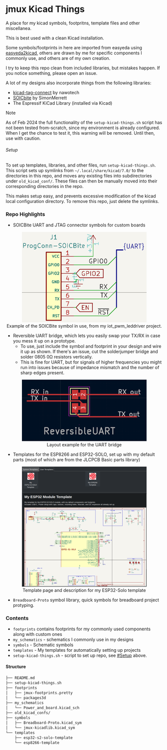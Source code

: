 # jmux Kicad Things

A place for my kicad symbols, footpritns, template files and other miscellanea.

This is best used with a clean Kicad installation. 

Some symbols/footprints in here are imported from easyeda using [easyeda2kicad](https://hackaday.com/2023/08/08/easyeda2kicad-never-draw-a-footprint-again/), others are drawn by me for specific components I commonly use, and others are of my own creation. 

I try to keep this repo clean from included libraries, but mistakes happen. If you notice something, please open an issue. 

A lot of my designs also incorporate things from the following libraries:
* [kicad-tag-connect](https://github.com/nawotech/kicad-tag-connect) by nawotech
* [SOICbite](https://github.com/SimonMerrett/SOICbite) by SimonMerrett
* The Espressif KiCad Library (installed via Kicad)

> [!NOTE]
> As of Feb 2024 the full functionality of the `setup-kicad-things.sh` script has not been tested from-scratch, since my environment is already configured. When I get the chance to test it, this warning will be removed. Until then, use with caution.

###### Setup
To set up templates, libraries, and other files, run `setup-kicad-things.sh`. This script sets up symlinks from `~/.local/share/kicad/7.0/` to the directories in this repo, and moves any existing files into subdirectories under `old_kicad_conf/`. These files can then be manually moved into their corresponding directories in the repo.

This makes setup easy, and prevents excessive modification of the kicad local configuration directory. To remove this repo, just delete the symlinks. 

### Repo Highlights
* SOICBite UART and JTAG connector symbols for custom boards
<p align="center">
<img alt="" src="files/ProgConn-SOICBite-Symbol-Example.png" width="400" /><br>
Example of the SOICBite symbol in use, from my iot_pwm_leddriver project. 
</p>

* Reversible UART bridge, which lets you easily swap your TX/RX in case you mess it up on a prototype. 
    * To use, just include the symbol and footprint in your design and wire it up as shown. If there's an issue, cut the solderjumper bridge and solder 0805 0Ω resistors vertically. 
    * This is fine for UART, but for signals of higher frequencies you might run into issues because of impedance mismatch and the number of sharp edges present. 
<p align="center">
<img alt="" src="files/ReversibleUART_Layout_example.png" width="400" /><br>
Layout example for the UART bridge
</p>

* Templates for the ESP8266 and ESP32-SOLO, set up with my default parts (most of which are from the JLCPCB Basic parts library)
<p align="center">
<img alt="" src="files/esp32-solo-template-menu-screenshot.png" width="400" /><br>
Template page and description for my ESP32-Solo template
</p>

* `Breadboard-Proto` symbol library, quick symbols for breadboard project protyping. 


### Contents
* `footprints` contains footprints for my commonly used components along with custom ones
* `my_schematics` - schematics I commonly use in my designs
* `symbols` - Schematic symbols
* `templates` - My templates for automatically setting up projects
* `setup-kicad-things.sh` - script to set up repo, see [#Setup](#Setup) above.

#### Structure

```
├── README.md
├── setup-kicad-things.sh
├── footprints
│   ├── jmux-footprints.pretty
│   └── packages3d
├── my_schematics
│   └── Power_and_board.kicad_sch
├── old_kicad_confs/
├── symbols
│   ├── Breadboard-Proto.kicad_sym
│   └── jmux-kicadlib.kicad_sym
└── templates
    ├── esp32-s2-solo-template
    └── esp8266-template
    
```


